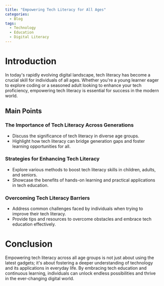 ```yaml
---
title: "Empowering Tech Literacy for All Ages"
categories:
  - Blog
tags:
  - Technology
  - Education
  - Digital Literacy
---
```


# Introduction
In today's rapidly evolving digital landscape, tech literacy has become a crucial skill for individuals of all ages. Whether you're a young learner eager to explore coding or a seasoned adult looking to enhance your tech proficiency, empowering tech literacy is essential for success in the modern world.

## Main Points
### The Importance of Tech Literacy Across Generations
- Discuss the significance of tech literacy in diverse age groups.
- Highlight how tech literacy can bridge generation gaps and foster learning opportunities for all.

### Strategies for Enhancing Tech Literacy
- Explore various methods to boost tech literacy skills in children, adults, and seniors.
- Showcase the benefits of hands-on learning and practical applications in tech education.

### Overcoming Tech Literacy Barriers
- Address common challenges faced by individuals when trying to improve their tech literacy.
- Provide tips and resources to overcome obstacles and embrace tech education effectively.

# Conclusion
Empowering tech literacy across all age groups is not just about using the latest gadgets; it's about fostering a deeper understanding of technology and its applications in everyday life. By embracing tech education and continuous learning, individuals can unlock endless possibilities and thrive in the ever-changing digital world.